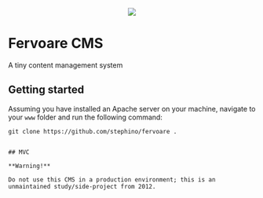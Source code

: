 <p align="center">
    <a href="https://stephino.github.io/octoms/">
        <img src="https://repository-images.githubusercontent.com/385881254/ca37305d-1281-4ce4-8b20-2a9d2d3c16c4"/>
    </a>
</p>

# Fervoare CMS

A tiny content management system

## Getting started

Assuming you have installed an Apache server on your machine, navigate to your `www` folder and run the following command:

```
git clone https://github.com/stephino/fervoare .
```

```

## MVC

**Warning!**

Do not use this CMS in a production environment; this is an unmaintained study/side-project from 2012.
